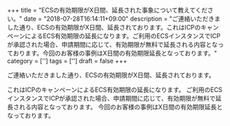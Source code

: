 +++
title = "ECSの有効期限がX日間、延長された事象について教えてください。"
date = "2018-07-28T16:14:11+09:00"
description = "ご連絡いただきました通り、ECSの有効期限がX日間、延長されております。これはICPのキャンペーンによるECS有効期限の延長になります。ご利用のECSインスタンスでICPが承認された場合、申請期間に応じて、有効期限が無料で延長される内容となっております。今回のお客様の事例はX日間の有効期限延長となっております。"
category = ['']
tags = ['']
draft = false
+++

ご連絡いただきました通り、ECSの有効期限がX日間、延長されております。

これはICPのキャンペーンによるECS有効期限の延長になります。
ご利用のECSインスタンスでICPが承認された場合、申請期間に応じて、有効期限が無料で延長される内容となっております。
今回のお客様の事例はX日間の有効期限延長となっております。

